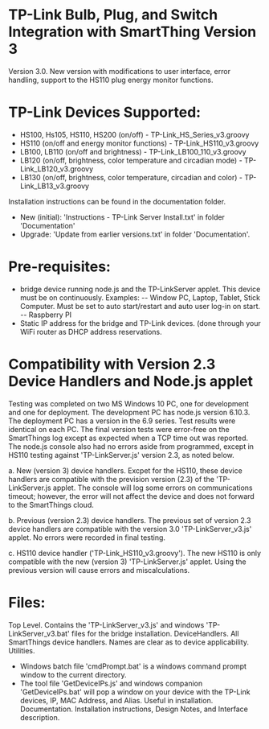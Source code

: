 # TP-Link Bulb, Plug, and Switch Integration with SmartThing Version 3
Version 3.0.  New version with modifications to user interface, error handling, support to the HS110 plug energy monitor functions.

# TP-Link Devices Supported:
-  HS100, Hs105, HS110, HS200 (on/off) - TP-Link_HS_Series_v3.groovy
-  HS110 (on/off and energy monitor functions) - TP-Link_HS110_v3.groovy
-  LB100, LB110 (on/off and brightness) - TP-Link_LB100_110_v3.groovy
-  LB120 (on/off, brightness, color temperature and circadian mode) - TP-Link_LB120_v3.groovy
-  LB130 (on/off, brightness, color temperature, circadian and color) - TP-Link_LB13_v3.groovy

Installation instructions can be found in the documentation folder.
-  New (initial):  'Instructions - TP-Link Server Install.txt' in folder 'Documentation'
-  Upgrade:  'Update from earlier versions.txt' in folder 'Documentation'.

# Pre-requisites:
-  bridge device running node.js and the TP-LinkServer applet.  This device must be on continuously.  Examples:
   --  Window PC, Laptop, Tablet, Stick Computer.  Must be set to auto start/restart and auto user log-in on start.
   --  Raspberry PI
-  Static IP address for the bridge and TP-Link devices.  (done through your WiFi router as DHCP address reservations.

# Compatibility with Version 2.3 Device Handlers and Node.js applet

Testing was completed on two MS Windows 10 PC, one for development and one for deployment.  The development PC has node.js version 6.10.3.  The deployment PC has a version in the 6.9 series.  Test results were identical on each PC.  The final version tests were error-free on the SmartThings log except as expected when a TCP time out was reported.  The node.js console also had no errors aside from programmed, except in HS110 testing against 'TP-LinkServer.js' version 2.3, as noted below.

a.  New (version 3) device handlers.  Excpet for the HS110, these device handlers are compatible with the prevision version (2.3) of the 'TP-LinkServer.js applet.  The console will log some errors on communications timeout; however, the error will not affect the device and does not forward to the SmartThings cloud.

b.  Previous (version 2.3) device handlers.  The previous set of version 2.3 device handlers are compatible with the version 3.0 'TP-LinkServer_v3.js' applet.  No errors were recorded in final testing.

c.  HS110 device handler ('TP-Link_HS110_v3.groovy').  The new HS110 is only compatible with the new (version 3) 'TP-LinkServer.js' applet.  Using the previous version will cause errors and miscalculations.

# Files:
Top Level.  Contains the 'TP-LinkServer_v3.js' and windows 'TP-LinkServer_v3.bat' files for the bridge installation.
DeviceHandlers.  All SmartThings device handlers.  Names are clear as to device applicability.
Utilities.  
-  Windows batch file 'cmdPrompt.bat' is a windows command prompt window to the current directory.  
-  The tool file 'GetDeviceIPs.js' and windows companion 'GetDeviceIPs.bat' will pop a window on your device with the TP-Link devices, IP, MAC Address, and Alias.  Useful in installation.
Documentation.  Installation instructions, Design Notes, and Interface description.
